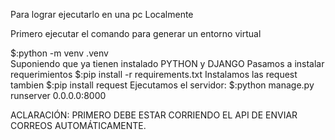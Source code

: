 Para lograr ejecutarlo en una pc Localmente

Primero ejecutar el comando para generar un entorno virtual

$:python -m venv .venv    
Suponiendo que ya tienen instalado PYTHON y DJANGO
Pasamos a instalar requerimientos
$:pip install -r requirements.txt
Instalamos las request tambien
$:pip install request
Ejecutamos el servidor:
$:python manage.py runserver 0.0.0.0:8000


ACLARACIÓN: PRIMERO DEBE ESTAR CORRIENDO EL API DE ENVIAR CORREOS AUTOMÁTICAMENTE.

